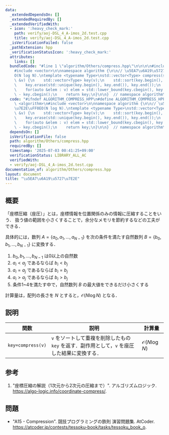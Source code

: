```yaml
---
data:
  _extendedDependsOn: []
  _extendedRequiredBy: []
  _extendedVerifiedWith:
  - icon: ':heavy_check_mark:'
    path: verify/aoj-DSL_4_A-imos_2d.test.cpp
    title: verify/aoj-DSL_4_A-imos_2d.test.cpp
  _isVerificationFailed: false
  _pathExtension: hpp
  _verificationStatusIcon: ':heavy_check_mark:'
  attributes:
    links: []
  bundledCode: "#line 1 \"algorithm/Others/compress.hpp\"\n\n\n\n#include <algorithm>\n\
    #include <vector>\n\nnamespace algorithm {\n\n// \u5EA7\u6A19\u5727\u7E2E\uFF0E\
    O(N log N).\ntemplate <typename Type>\nstd::vector<Type> compress(std::vector<Type>\
    \ &v) {\n    std::vector<Type> key(v);\n    std::sort(key.begin(), key.end());\n\
    \    key.erase(std::unique(key.begin(), key.end()), key.end());\n    key.shrink_to_fit();\n\
    \    for(auto &elem : v) elem = std::lower_bound(key.cbegin(), key.cend(), elem)\
    \ - key.cbegin();\n    return key;\n}\n\n}  // namespace algorithm\n\n\n"
  code: "#ifndef ALGORITHM_COMPRESS_HPP\n#define ALGORITHM_COMPRESS_HPP 1\n\n#include\
    \ <algorithm>\n#include <vector>\n\nnamespace algorithm {\n\n// \u5EA7\u6A19\u5727\
    \u7E2E\uFF0EO(N log N).\ntemplate <typename Type>\nstd::vector<Type> compress(std::vector<Type>\
    \ &v) {\n    std::vector<Type> key(v);\n    std::sort(key.begin(), key.end());\n\
    \    key.erase(std::unique(key.begin(), key.end()), key.end());\n    key.shrink_to_fit();\n\
    \    for(auto &elem : v) elem = std::lower_bound(key.cbegin(), key.cend(), elem)\
    \ - key.cbegin();\n    return key;\n}\n\n}  // namespace algorithm\n\n#endif\n"
  dependsOn: []
  isVerificationFile: false
  path: algorithm/Others/compress.hpp
  requiredBy: []
  timestamp: '2025-07-03 00:41:25+09:00'
  verificationStatus: LIBRARY_ALL_AC
  verifiedWith:
  - verify/aoj-DSL_4_A-imos_2d.test.cpp
documentation_of: algorithm/Others/compress.hpp
layout: document
title: "\u5EA7\u6A19\u5727\u7E2E"
---
```



## 概要

「座標圧縮（座圧）」とは，座標情報を位置関係のみの情報に圧縮することをいう．
扱う値の範囲を小さくすることで，余分なメモリを節約するなどの工夫ができる．

具体的には，数列 $A = \lbrace a_0, a_1, \ldots, a_{N-1} \rbrace$ を次の条件を満たす自然数列 $B = \lbrace b_0, b_1, \ldots, b_{N-1} \rbrace$ に変換する．

1. $b_0, b_1, \ldots, b_{N-1}$ は0以上の自然数
2. $a_i < a_j$ であるならば $b_i < b_j$
3. $a_i = a_j$ であるならば $b_i = b_j$
4. $a_i > a_j$ であるならば $b_i > b_j$
5. 条件1~4を満たす中で，自然数列 $B$ の最大値をできるだけ小さくする

計算量は，配列の長さを $N$ とすると，$\mathcal{O}(N \log N)$ となる．


## 説明

|関数|説明|計算量|
|---|---|---|
|`key=compress(v)`|`v` をソートして重複を削除したもの `key` を返す．副作用として，`v` を座圧した結果に変換する．|$\mathcal{O}(N \log N)$|


## 参考

1. "座標圧縮の解説（1次元から2次元の圧縮まで）". アルゴリズムロジック. <https://algo-logic.info/coordinate-compress/>.


## 問題

- "A15 - Compression". 競技プログラミングの鉄則 演習問題集. AtCoder. <https://atcoder.jp/contests/tessoku-book/tasks/tessoku_book_o>.

